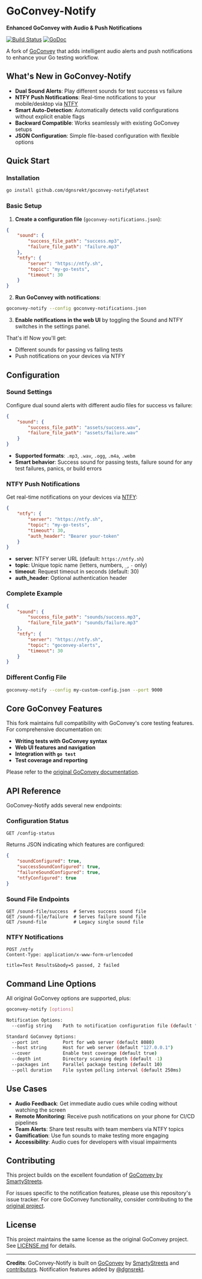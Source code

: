 # GoConvey-Notify

**Enhanced GoConvey with Audio & Push Notifications**

[![Build Status](https://app.travis-ci.com/smartystreets/goconvey.svg?branch=master)](https://app.travis-ci.com/smartystreets/goconvey)
[![GoDoc](https://godoc.org/github.com/dgnsrekt/goconvey-notify?status.svg)](http://godoc.org/github.com/dgnsrekt/goconvey-notify)

A fork of [GoConvey](https://github.com/dgnsrekt/goconvey-notify) that adds intelligent audio alerts and push notifications to enhance your Go testing workflow.

## What's New in GoConvey-Notify

- **Dual Sound Alerts**: Play different sounds for test success vs failure
- **NTFY Push Notifications**: Real-time notifications to your mobile/desktop via [NTFY](https://ntfy.sh)
- **Smart Auto-Detection**: Automatically detects valid configurations without explicit enable flags
- **Backward Compatible**: Works seamlessly with existing GoConvey setups
- **JSON Configuration**: Simple file-based configuration with flexible options

## Quick Start

### Installation

```bash
go install github.com/dgnsrekt/goconvey-notify@latest
```

### Basic Setup

1. **Create a configuration file** (`goconvey-notifications.json`):

```json
{
    "sound": {
        "success_file_path": "success.mp3",
        "failure_file_path": "failure.mp3"
    },
    "ntfy": {
        "server": "https://ntfy.sh",
        "topic": "my-go-tests",
        "timeout": 30
    }
}
```

2. **Run GoConvey with notifications**:

```bash
goconvey-notify --config goconvey-notifications.json
```

3. **Enable notifications in the web UI** by toggling the Sound and NTFY switches in the settings panel.

That's it! Now you'll get:
- Different sounds for passing vs failing tests
- Push notifications on your devices via NTFY

## Configuration

### Sound Settings
Configure dual sound alerts with different audio files for success vs failure:

```json
{
    "sound": {
        "success_file_path": "assets/success.wav",
        "failure_file_path": "assets/failure.wav"
    }
}
```

- **Supported formats**: `.mp3`, `.wav`, `.ogg`, `.m4a`, `.webm`
- **Smart behavior**: Success sound for passing tests, failure sound for any test failures, panics, or build errors

### NTFY Push Notifications
Get real-time notifications on your devices via [NTFY](https://ntfy.sh):

```json
{
    "ntfy": {
        "server": "https://ntfy.sh",
        "topic": "my-go-tests",
        "timeout": 30,
        "auth_header": "Bearer your-token"
    }
}
```

- **server**: NTFY server URL (default: `https://ntfy.sh`)
- **topic**: Unique topic name (letters, numbers, `_`, `-` only)
- **timeout**: Request timeout in seconds (default: 30)
- **auth_header**: Optional authentication header

### Complete Example

```json
{
    "sound": {
        "success_file_path": "sounds/success.mp3",
        "failure_file_path": "sounds/failure.mp3"
    },
    "ntfy": {
        "server": "https://ntfy.sh",
        "topic": "goconvey-alerts",
        "timeout": 30
    }
}
```

### Different Config File

```bash
goconvey-notify --config my-custom-config.json --port 9000
```

## Core GoConvey Features

This fork maintains full compatibility with GoConvey's core testing features. For comprehensive documentation on:

- **Writing tests with GoConvey syntax**
- **Web UI features and navigation**
- **Integration with `go test`**
- **Test coverage and reporting**

Please refer to the [original GoConvey documentation](https://github.com/dgnsrekt/goconvey-notify/wiki).

## API Reference

GoConvey-Notify adds several new endpoints:

### Configuration Status
```
GET /config-status
```
Returns JSON indicating which features are configured:
```json
{
    "soundConfigured": true,
    "successSoundConfigured": true,
    "failureSoundConfigured": true,
    "ntfyConfigured": true
}
```

### Sound File Endpoints
```
GET /sound-file/success  # Serves success sound file
GET /sound-file/failure  # Serves failure sound file
GET /sound-file          # Legacy single sound file
```

### NTFY Notifications
```
POST /ntfy
Content-Type: application/x-www-form-urlencoded

title=Test Results&body=5 passed, 2 failed
```

## Command Line Options

All original GoConvey options are supported, plus:

```bash
goconvey-notify [options]

Notification Options:
  --config string    Path to notification configuration file (default "goconvey-notifications.json")

Standard GoConvey Options:
  --port int         Port for web server (default 8080)
  --host string      Host for web server (default "127.0.0.1")
  --cover            Enable test coverage (default true)
  --depth int        Directory scanning depth (default -1)
  --packages int     Parallel package testing (default 10)
  --poll duration    File system polling interval (default 250ms)
```

## Use Cases

- **Audio Feedback**: Get immediate audio cues while coding without watching the screen
- **Remote Monitoring**: Receive push notifications on your phone for CI/CD pipelines
- **Team Alerts**: Share test results with team members via NTFY topics
- **Gamification**: Use fun sounds to make testing more engaging
- **Accessibility**: Audio cues for developers with visual impairments

## Contributing

This project builds on the excellent foundation of [GoConvey by SmartyStreets](https://github.com/dgnsrekt/goconvey-notify).

For issues specific to the notification features, please use this repository's issue tracker. For core GoConvey functionality, consider contributing to the [original project](https://github.com/dgnsrekt/goconvey-notify).

## License

This project maintains the same license as the original GoConvey project. See [LICENSE.md](LICENSE.md) for details.

---

**Credits**: GoConvey-Notify is built on [GoConvey](https://github.com/dgnsrekt/goconvey-notify) by [SmartyStreets](https://github.com/smartystreets) and [contributors](https://github.com/dgnsrekt/goconvey-notify/graphs/contributors). Notification features added by [@dgnsrekt](https://github.com/dgnsrekt).